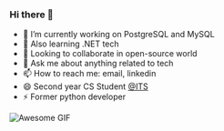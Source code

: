 ### Hi there 👋

- 🔭 I’m currently working on PostgreSQL and MySQL
- 🌱 Also learning .NET tech
- 👯 Looking to collaborate in open-source world
- 💬 Ask me about anything related to tech
- 📫 How to reach me: email, linkedin
- 😄 Second year CS Student [@ITS](https://its.edu.rs)
- ⚡ Former python developer

![Awesome GIF](https://cdn-images-1.medium.com/max/1600/1*g3zcRSjUu50p7_1brc9c2Q.gif)
